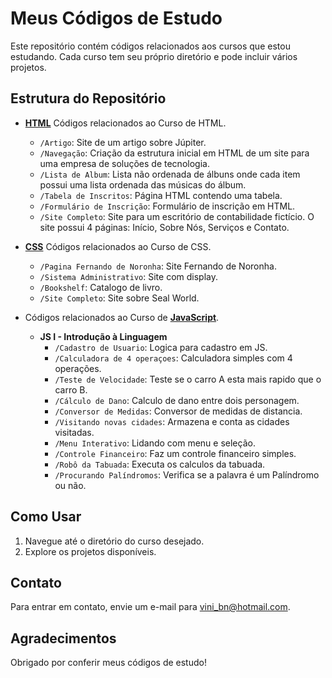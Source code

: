 # Meus Códigos de Estudo

Este repositório contém códigos relacionados aos cursos que estou estudando. Cada curso tem seu próprio diretório e pode incluir vários projetos.

## Estrutura do Repositório

- **[HTML](https://github.com/vini-fritzen/Estudos/tree/dbd3f07ec12206bf5feb3af72d82abf082e0b001/HTML)** Códigos relacionados ao Curso de HTML.
  - `/Artigo`: Site de um artigo sobre Júpiter.
  - `/Navegação`: Criação da estrutura inicial em HTML de um site para uma empresa de soluções de tecnologia.
  - `/Lista de Album`: Lista não ordenada de álbuns onde cada item possui uma lista ordenada das músicas do álbum.
  - `/Tabela de Inscritos`: Página HTML contendo uma tabela.
  - `/Formulário de Inscrição`: Formulário de inscrição em HTML.
  - `/Site Completo`: Site para um escritório de contabilidade fictício. O site possui 4 páginas: Início, Sobre Nós, Serviços e Contato.

- **[CSS](https://github.com/vini-fritzen/Estudos/tree/9f6bbd92e57bf046b034c9f4ea429b189bfeaa8c/CSS)** Códigos relacionados ao Curso de CSS.
  - `/Pagina Fernando de Noronha`: Site Fernando de Noronha.
  - `/Sistema Administrativo`: Site com display.
  - `/Bookshelf`: Catalogo de livro.
  - `/Site Completo`: Site sobre Seal World.

- Códigos relacionados ao Curso de **[JavaScript](https://github.com/vini-fritzen/Estudos/tree/47167a412a9659d2a8042c69711fb1e1824ba5a9/JavaScript)**.
  - **JS I - Introdução à Linguagem**
    - `/Cadastro de Usuario`: Logica para cadastro em JS.
    - `/Calculadora de 4 operaçoes`: Calculadora simples com 4 operações.
    - `/Teste de Velocidade`: Teste se o carro A esta mais rapido que o carro B.
    - `/Cálculo de Dano`: Calculo de dano entre dois personagem.
    - `/Conversor de Medidas`: Conversor de medidas de distancia.
    - `/Visitando novas cidades`: Armazena e conta as cidades visitadas.
    - `/Menu Interativo`: Lidando com menu e seleção.
    - `/Controle Financeiro`: Faz um controle financeiro simples.
    - `/Robô da Tabuada`: Executa os calculos da tabuada.
    - `/Procurando Palíndromos`: Verifica se a palavra é um Palíndromo ou não.


## Como Usar

1. Navegue até o diretório do curso desejado.
2. Explore os projetos disponíveis.

## Contato

Para entrar em contato, envie um e-mail para vini_bn@hotmail.com.

## Agradecimentos

Obrigado por conferir meus códigos de estudo!
